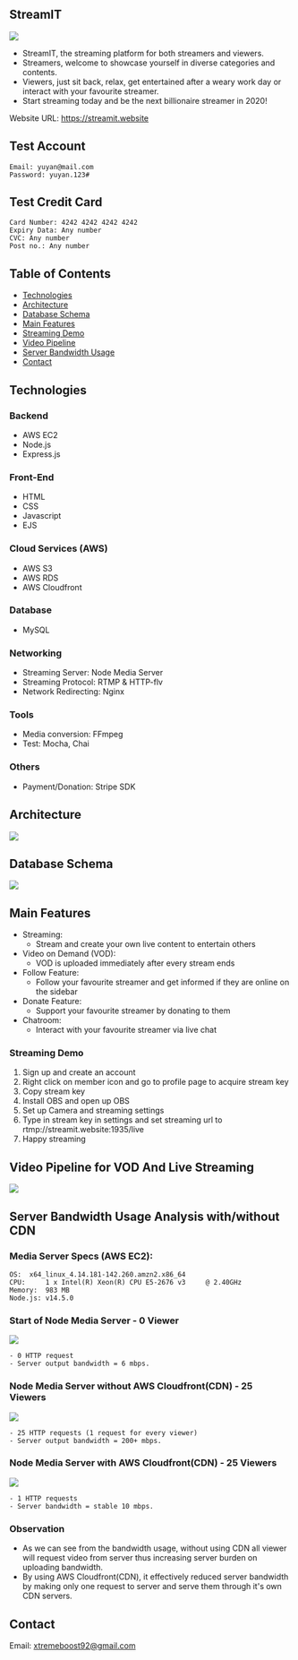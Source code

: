 ## StreamIT
![](https://i.imgur.com/3caehri.jpg)

- StreamIT, the streaming platform for both streamers and viewers. 
- Streamers, welcome to showcase yourself in diverse categories and contents.
- Viewers, just sit back, relax, get entertained after a weary work day or interact with your favourite streamer.
- Start streaming today and be the next billionaire streamer in 2020!

Website URL: https://streamit.website

## Test Account
    Email: yuyan@mail.com
    Password: yuyan.123#
     
## Test Credit Card
    Card Number: 4242 4242 4242 4242
    Expiry Data: Any number
    CVC: Any number
    Post no.: Any number

## Table of Contents

- [Technologies](#Technologies)
- [Architecture](#Architecture)
- [Database Schema](#Database-Schema)
- [Main Features](#Main-Features)
- [Streaming Demo](#Streaming-Demo)
- [Video Pipeline](#Video-Pipeline-for-VOD-And-Live-Streaming)
- [Server Bandwidth Usage](#Server-Bandwidth-Usage-Analysis)
- [Contact](#Contact)

## Technologies

### Backend

- AWS EC2
- Node.js
- Express.js

### Front-End
- HTML
- CSS
- Javascript
- EJS

### Cloud Services (AWS)
- AWS S3
- AWS RDS
- AWS Cloudfront
<!-- - AWS Elastic Load Balancer -->

### Database
- MySQL

### Networking
- Streaming Server: Node Media Server
- Streaming Protocol: RTMP & HTTP-flv
- Network Redirecting: Nginx

### Tools
- Media conversion: FFmpeg
- Test: Mocha, Chai
<!-- - CI/CD: Docker, Jenkins -->

### Others
<!-- - User Login: Facebook SDK -->
- Payment/Donation: Stripe SDK

## Architecture
![](https://i.imgur.com/ZUq6CYt.png)

## Database Schema
![](https://i.imgur.com/OnErgIb.png)

## Main Features

- Streaming:
    - Stream and create your own live content to entertain others
- Video on Demand (VOD):
    - VOD is uploaded immediately after every stream ends
- Follow Feature:
    - Follow your favourite streamer and get informed if they are online on the sidebar
- Donate Feature:
    - Support your favourite streamer by donating to them
- Chatroom:
    - Interact with your favourite streamer via live chat

### Streaming Demo
1. Sign up and create an account
2. Right click on member icon and go to profile page to acquire stream key
3. Copy stream key
4. Install OBS and open up OBS
5. Set up Camera and streaming settings
6. Type in stream key in settings and set streaming url to rtmp://streamit.website:1935/live
7. Happy streaming

## Video Pipeline for VOD And Live Streaming
![](https://i.imgur.com/YSEn9Oo.png)

## Server Bandwidth Usage Analysis with/without CDN

### Media Server Specs (AWS EC2): 
    OS:	 x64_linux_4.14.181-142.260.amzn2.x86_64
    CPU:	 1 x Intel(R) Xeon(R) CPU E5-2676 v3     @ 2.40GHz
    Memory:	 983 MB
    Node.js: v14.5.0

### Start of Node Media Server - 0 Viewer
![](https://i.imgur.com/GkI7hxm.png)

    - 0 HTTP request
    - Server output bandwidth = 6 mbps.

### Node Media Server without AWS Cloudfront(CDN) - 25 Viewers
![](https://i.imgur.com/WH6ogW4.png)

    - 25 HTTP requests (1 request for every viewer)
    - Server output bandwidth = 200+ mbps.

### Node Media Server with AWS Cloudfront(CDN) - 25 Viewers
![](https://i.imgur.com/G4ST7eg.png)

    - 1 HTTP requests 
    - Server bandwidth = stable 10 mbps.

### Observation
- As we can see from the bandwidth usage, without using CDN all viewer will request video from server thus increasing server burden on uploading bandwidth.
- By using AWS Cloudfront(CDN), it effectively reduced server bandwidth by making only one request to server and serve them through it's own CDN servers.

## Contact

Email: xtremeboost92@gmail.com